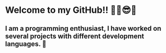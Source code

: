 # Welcome to my GitHub!! ✌🏽😎👾
## I am a programming enthusiast, I have worked on several projects with different development languages. 👀

